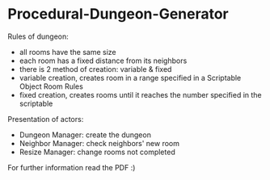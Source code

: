 # Procedural-Dungeon-Generator
Rules of dungeon:
- all rooms have the same size
- each room has a fixed distance from its neighbors
- there is 2 method of creation: variable & fixed
- variable creation, creates room in a range specified in a Scriptable Object Room Rules
- fixed creation, creates rooms until it reaches the number specified in the scriptable  

Presentation of actors:
- Dungeon Manager: create the dungeon
- Neighbor Manager: check neighbors' new room
- Resize Manager: change rooms not completed

For further information read the PDF :)



